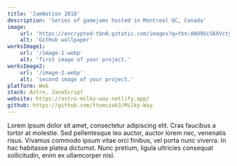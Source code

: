 ```yaml
---
title: 'JamNation 2018'
description: 'Series of gamejams hosted in Montreal QC, Canada'
image:
    url: 'https://encrypted-tbn0.gstatic.com/images?q=tbn:ANd9GcS6XVcty9nRNC_BEVLpHBv8hAI0l4BsEqbQQQ&s'
    alt: 'GitHub wallpaper'
worksImage1:
    url: '/image-1.webp'
    alt: 'first image of your project.'
worksImage2:
    url: '/image-2.webp'
    alt: 'second image of your project.'
platform: Web
stack: Astro, JavaScript
website: https://astro-milky-way.netlify.app/
github: https://github.com/ttomczak3/Milky-Way
---
```


Lorem ipsum dolor sit amet, consectetur adipiscing elit. Cras faucibus a tortor at molestie. Sed pellentesque leo auctor, auctor lorem nec, venenatis risus. Vivamus commodo ipsum vitae orci finibus, vel porta nunc viverra. In hac habitasse platea dictumst. Nunc pretium, ligula ultricies consequat sollicitudin, enim ex ullamcorper nisl.
